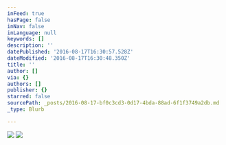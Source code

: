 ```yaml
---
inFeed: true
hasPage: false
inNav: false
inLanguage: null
keywords: []
description: ''
datePublished: '2016-08-17T16:30:57.528Z'
dateModified: '2016-08-17T16:30:48.350Z'
title: ''
author: []
via: {}
authors: []
publisher: {}
starred: false
sourcePath: _posts/2016-08-17-bf0c3cd3-0d17-4bda-88ad-6f1f3749a2db.md
_type: Blurb

---
```

![](https://the-grid-user-content.s3-us-west-2.amazonaws.com/c8b58f4d-476c-4626-9fba-dc4443b8e368.png)
![](https://the-grid-user-content.s3-us-west-2.amazonaws.com/2a33423b-f512-4f45-90c8-3fbb4da0444f.png)